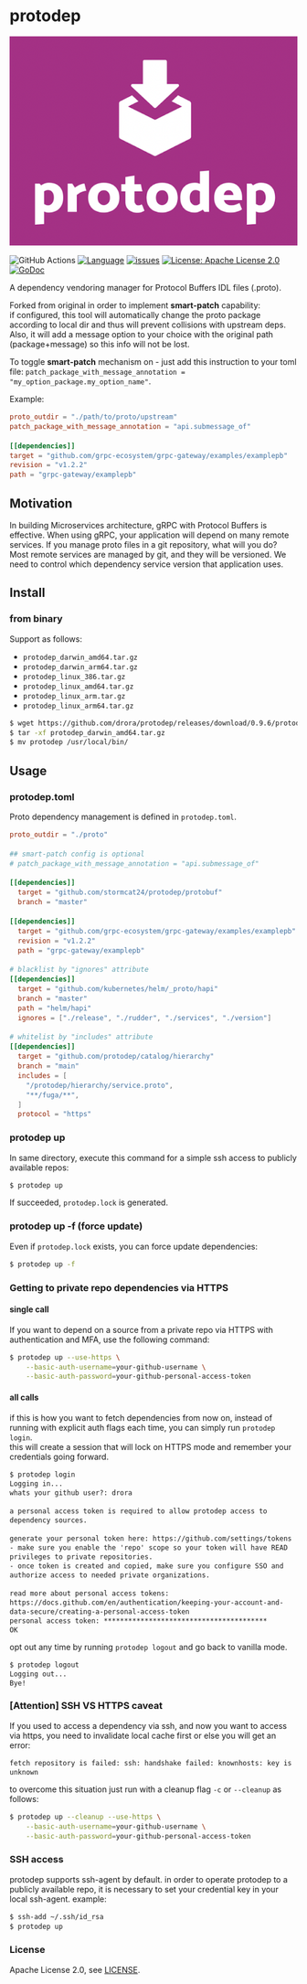 protodep
=======

![logo](./logo/web.png)


![GitHub Actions](https://github.com/stormcat24/protodep/actions/workflows/go.yml/badge.svg)
[![Language](https://img.shields.io/badge/language-go-brightgreen.svg?style=flat)](https://golang.org/)
[![issues](https://img.shields.io/github/issues/stormcat24/protodep.svg?style=flat)](https://github.com/stormcat24/protodep/issues?state=open)
[![License: Apache License 2.0](https://img.shields.io/badge/license-Apache2-orange.svg)](LICENSE)
[![GoDoc](https://godoc.org/github.com/stormcat24/protodep?status.png)](https://godoc.org/github.com/stormcat24/protodep)

A dependency vendoring manager for Protocol Buffers IDL files (.proto).

Forked from original in order to implement **smart-patch** capability:  
if configured, this tool will automatically change the proto package according to local dir and thus will prevent collisions with upstream deps.
Also, it will add a message option to your choice with the original path (package+message) so this info will not be lost.

To toggle **smart-patch** mechanism on - just add this instruction to your toml file: `patch_package_with_message_annotation = "my_option_package.my_option_name"`.

Example:
```toml
proto_outdir = "./path/to/proto/upstream"
patch_package_with_message_annotation = "api.submessage_of"

[[dependencies]]
target = "github.com/grpc-ecosystem/grpc-gateway/examples/examplepb"
revision = "v1.2.2"
path = "grpc-gateway/examplepb"
```


## Motivation

In building Microservices architecture, gRPC with Protocol Buffers is effective. When using gRPC, your application will depend on many remote services.
If you manage proto files in a git repository, what will you do? Most remote services are managed by git, and they will be versioned. We need to control which dependency service version that application uses.


## Install

### from binary

Support as follows:

* `protodep_darwin_amd64.tar.gz`
* `protodep_darwin_arm64.tar.gz`
* `protodep_linux_386.tar.gz`
* `protodep_linux_amd64.tar.gz`
* `protodep_linux_arm.tar.gz`
* `protodep_linux_arm64.tar.gz`

```bash
$ wget https://github.com/drora/protodep/releases/download/0.9.6/protodep_darwin_amd64.tar.gz
$ tar -xf protodep_darwin_amd64.tar.gz
$ mv protodep /usr/local/bin/
```

## Usage

### protodep.toml

Proto dependency management is defined in `protodep.toml`.

```toml
proto_outdir = "./proto"

## smart-patch config is optional
# patch_package_with_message_annotation = "api.submessage_of"

[[dependencies]]
  target = "github.com/stormcat24/protodep/protobuf"
  branch = "master"

[[dependencies]]
  target = "github.com/grpc-ecosystem/grpc-gateway/examples/examplepb"
  revision = "v1.2.2"
  path = "grpc-gateway/examplepb"

# blacklist by "ignores" attribute
[[dependencies]]
  target = "github.com/kubernetes/helm/_proto/hapi"
  branch = "master"
  path = "helm/hapi"
  ignores = ["./release", "./rudder", "./services", "./version"]
  
# whitelist by "includes" attribute
[[dependencies]]
  target = "github.com/protodep/catalog/hierarchy"
  branch = "main"
  includes = [
    "/protodep/hierarchy/service.proto",
    "**/fuga/**",
  ]
  protocol = "https"
```

### protodep up

In same directory, execute this command for a simple ssh access to publicly available repos:

```bash
$ protodep up
```

If succeeded, `protodep.lock` is generated.

### protodep up -f (force update)

Even if `protodep.lock` exists, you can force update dependencies:

```bash
$ protodep up -f
```

### Getting to private repo dependencies via HTTPS

#### single call
If you want to depend on a source from a private repo via HTTPS with authentication and MFA, use the following command:

```bash
$ protodep up --use-https \
    --basic-auth-username=your-github-username \
    --basic-auth-password=your-github-personal-access-token
```

#### all calls
if this is how you want to fetch dependencies from now on, instead of running with explicit auth flags each time, you can simply run `protodep login`.  
this will create a session that will lock on HTTPS mode and remember your credentials going forward.
```
$ protodep login
Logging in...
whats your github user?: drora

a personal access token is required to allow protodep access to dependency sources.

generate your personal token here: https://github.com/settings/tokens
- make sure you enable the 'repo' scope so your token will have READ privileges to private repositories.
- once token is created and copied, make sure you configure SSO and authorize access to needed private organizations.

read more about personal access tokens: https://docs.github.com/en/authentication/keeping-your-account-and-data-secure/creating-a-personal-access-token
personal access token: ****************************************
OK
```
opt out any time by running `protodep logout` and go back to vanilla mode.
```
$ protodep logout
Logging out...
Bye!
```
### [Attention] SSH VS HTTPS caveat

If you used to access a dependency via ssh, and now you want to access via https,
you need to invalidate local cache first or else you will get an error:
```shell
fetch repository is failed: ssh: handshake failed: knownhosts: key is unknown
```
to overcome this situation just run with a cleanup flag `-c` or `--cleanup` as follows:
```bash
$ protodep up --cleanup --use-https \
    --basic-auth-username=your-github-username \
    --basic-auth-password=your-github-personal-access-token
```

### SSH access

protodep supports ssh-agent by default.
in order to operate protodep to a publicly available repo, it is necessary to set your credential key in your local ssh-agent. example:

```bash
$ ssh-add ~/.ssh/id_rsa
$ protodep up
```

### License

Apache License 2.0, see [LICENSE](https://github.com/drora/protodep/blob/master/LICENSE).
